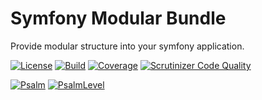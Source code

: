Symfony Modular Bundle
====
Provide modular structure into your symfony application.

[![License](https://img.shields.io/github/license/kilip/modular-bundle?style=flat-square)](https://github.com/kilip/modular-bundle/blob/master/LICENSE)
[![Build](https://img.shields.io/github/workflow/status/kilip/modular-bundle/CI?style=flat-square)](https://github.com/kilip/modular-bundle/actions/workflows/ci.yml)
[![Coverage](https://img.shields.io/codecov/c/github/kilip/modular-bundle/branch/master?style=flat-square)](https://app.codecov.io/gh/kilip/modular-bundle)
[![Scrutinizer Code Quality](https://img.shields.io/scrutinizer/quality/g/kilip/modular-bundle/master?style=flat-square)](https://scrutinizer-ci.com/g/kilip/modular-bundle/?branch=master)


[![Psalm](https://shepherd.dev/github/kilip/modular-bundle/coverage.svg)](https://shepherd.dev/github/kilip/modular-bundle)
[![PsalmLevel](https://shepherd.dev/github/kilip/modular-bundle/level.svg)](https://shepherd.dev/github/kilip/modular-bundle)
